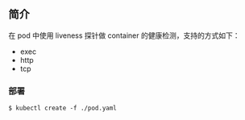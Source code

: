 ## 简介

在 pod 中使用 liveness 探针做 container 的健康检测，支持的方式如下：

- exec
- http
- tcp

### 部署

```shell
$ kubectl create -f ./pod.yaml
```
